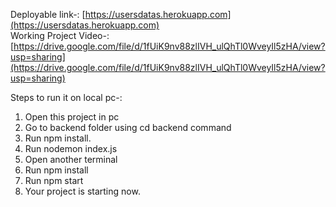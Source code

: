 Deployable link-: [https://usersdatas.herokuapp.com](https://usersdatas.herokuapp.com)<br/>
Working Project Video-: [https://drive.google.com/file/d/1fUiK9nv88zlIVH_ulQhTl0WveyIl5zHA/view?usp=sharing](https://drive.google.com/file/d/1fUiK9nv88zlIVH_ulQhTl0WveyIl5zHA/view?usp=sharing)


Steps to run it on local pc-:
1) Open this project in pc
2) Go to backend folder using cd backend command
3) Run npm install.
4) Run nodemon index.js
5) Open another terminal
6) Run npm install
7) Run npm start
8) Your project is starting now.

